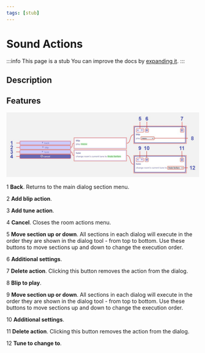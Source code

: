 ```yaml
---
tags: [stub]
---
```


# Sound Actions

:::info This page is a stub
You can improve the docs by [expanding it](../../contributing).
:::

## Description


## Features

![sound actions diagram](.images/soundActionsDiagram.JPG)

1 **Back**. Returns to the main dialog section menu.

2 **Add blip action**.

3 **Add tune action**.

4 **Cancel**. Closes the room actions menu.

5 **Move section up or down**. All sections in each dialog will execute in the order they are shown in the dialog tool - from top to bottom. Use these buttons to move sections up and down to change the execution order.

6 **Additional settings**.

7 **Delete action**. Clicking this button removes the action from the dialog.

8 **Blip to play**. 

9 **Move section up or down**. All sections in each dialog will execute in the order they are shown in the dialog tool - from top to bottom. Use these buttons to move sections up and down to change the execution order.

10 **Additional settings**.

11 **Delete action**. Clicking this button removes the action from the dialog.

12 **Tune to change to**. 